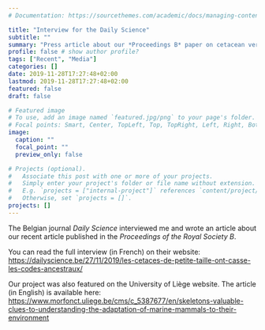 ```yaml
---
# Documentation: https://sourcethemes.com/academic/docs/managing-content/

title: "Interview for the Daily Science"  
subtitle: ""
summary: "Press article about our *Proceedings B* paper on cetacean vertebral morphology"
profile: false # show author profile?
tags: ["Recent", "Media"]
categories: []
date: 2019-11-28T17:27:48+02:00
lastmod: 2019-11-28T17:27:48+02:00
featured: false
draft: false

# Featured image
# To use, add an image named `featured.jpg/png` to your page's folder.
# Focal points: Smart, Center, TopLeft, Top, TopRight, Left, Right, BottomLeft, Bottom, BottomRight.
image:
  caption: ""
  focal_point: ""
  preview_only: false

# Projects (optional).
#   Associate this post with one or more of your projects.
#   Simply enter your project's folder or file name without extension.
#   E.g. `projects = ["internal-project"]` references `content/project/deep-learning/index.md`.
#   Otherwise, set `projects = []`.
projects: []
---
```

The Belgian journal *Daily Science* interviewed me and wrote an article about our recent article published in the *Proceedings of the Royal Society B*.

You can read the full interview (in French) on their website: https://dailyscience.be/27/11/2019/les-cetaces-de-petite-taille-ont-casse-les-codes-ancestraux/

Our project was also featured on the University of Liège website.
The article (in English) is available here: https://www.morfonct.uliege.be/cms/c_5387677/en/skeletons-valuable-clues-to-understanding-the-adaptation-of-marine-mammals-to-their-environment

